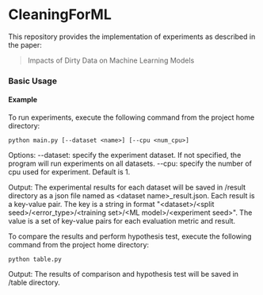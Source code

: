 # CleaningForML
This repository provides the implementation of experiments as described in the paper:
> Impacts of Dirty Data on Machine Learning Models

### Basic Usage
#### Example
To run experiments, execute the following command from the project home directory:

```
python main.py [--dataset <name>] [--cpu <num_cpu>] 
```

Options:
--dataset: specify the experiment dataset. If not specified, the program will run experiments on all datasets.
--cpu: specify the number of cpu used for experiment. Default is 1.

Output:
The experimental results for each dataset will be saved in /result directory as a json file named as \<dataset name\>\_result.json. Each result is a key-value pair. The key is a string in format "\<dataset\>/\<split seed\>/\<error_type\>/\<training set\>/\<ML model\>/\<experiment seed\>". The value is a set of key-value pairs for each evaluation metric and result.

To compare the results and perform hypothesis test, execute the following command from the project home directory:

```
python table.py
```

Output:
The results of comparison and hypothesis test will be saved in /table directory.










